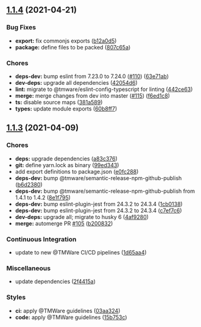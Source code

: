 ## [1.1.4](https://github.com/TMWare/variable-parser/compare/v1.1.3...v1.1.4) (2021-04-21)


### Bug Fixes

* **export:** fix commonjs exports ([b12a0d5](https://github.com/TMWare/variable-parser/commit/b12a0d511f5600a556194676b539812550e46e35))
* **package:** define files to be packed ([807c65a](https://github.com/TMWare/variable-parser/commit/807c65ad90fea6592e8d743830863f24b5608bf1))


### Chores

* **deps-dev:** bump eslint from 7.23.0 to 7.24.0 ([#110](https://github.com/TMWare/variable-parser/issues/110)) ([63e71ab](https://github.com/TMWare/variable-parser/commit/63e71abc8a0a41284626c75607b2f0d8cb282a9d))
* **dev-deps:** upgrade all dependencies ([42054d6](https://github.com/TMWare/variable-parser/commit/42054d6bdeeebda908c28189f264d603a3e01529))
* **lint:** migrate to @tmware/eslint-config-typescript for linting ([442ce63](https://github.com/TMWare/variable-parser/commit/442ce63a0d9f27ce560599050b462e2994130f23))
* **merge:** merge changes from dev into master ([#115](https://github.com/TMWare/variable-parser/issues/115)) ([f6ed1c8](https://github.com/TMWare/variable-parser/commit/f6ed1c8f65ae29a557e4b83088cc8d1ed9a55a2b))
* **ts:** disable source maps ([381a589](https://github.com/TMWare/variable-parser/commit/381a589a91162af0f06572e4b0bd2e7b5eb158f4))
* **types:** update module exports ([60b8ff7](https://github.com/TMWare/variable-parser/commit/60b8ff7646f7bb0f77b2b25d820e1208e6e88486))

## [1.1.3](https://github.com/TMWare/variable-parser/compare/v1.1.2...v1.1.3) (2021-04-09)


### Chores

* **deps:** upgrade dependencies ([a83c376](https://github.com/TMWare/variable-parser/commit/a83c376ddb576db0ec3fb04d0488cc9fdd5898b4))
* **git:** define yarn.lock as binary ([99ed343](https://github.com/TMWare/variable-parser/commit/99ed34318e94bf630bf517aa3021272c6ef25793))
* add export definitions to package.json ([e0fc288](https://github.com/TMWare/variable-parser/commit/e0fc2885f08e44627f7e53237b7e072afb642c57))
* **deps-dev:** bump @tmware/semantic-release-npm-github-publish ([b6d2380](https://github.com/TMWare/variable-parser/commit/b6d238084bf2e4fce77d0caf30937b7f2aa2f50f))
* **deps-dev:** bump @tmware/semantic-release-npm-github-publish from 1.4.1 to 1.4.2 ([8e1f795](https://github.com/TMWare/variable-parser/commit/8e1f7951efd54cca56bc059a22c09f17581af8da))
* **deps-dev:** bump eslint-plugin-jest from 24.3.2 to 24.3.4 ([1cb0138](https://github.com/TMWare/variable-parser/commit/1cb013880ea1eaf04fe448374ff125149729b549))
* **deps-dev:** bump eslint-plugin-jest from 24.3.2 to 24.3.4 ([c7ef7c6](https://github.com/TMWare/variable-parser/commit/c7ef7c6083f379eddb1ce31fe869d683a02e084d))
* **dev-deps:** upgrade all; migrate to husky 6 ([4af9280](https://github.com/TMWare/variable-parser/commit/4af9280e85bf5b7988cbc203e40e63893c5719b3))
* **merge:** automerge PR [#105](https://github.com/TMWare/variable-parser/issues/105) ([b200832](https://github.com/TMWare/variable-parser/commit/b2008325e198c9e9fd5ca63da06e02d7806dd7ff))


### Continuous Integration

* update to new @TMWare CI/CD pipelines ([1d65aa4](https://github.com/TMWare/variable-parser/commit/1d65aa4562d29b1ac3ddaa775debc7623292c159))


### Miscellaneous

* update dependencies ([2f4415a](https://github.com/TMWare/variable-parser/commit/2f4415af6612c85255b556763595f70881e9fab6))


### Styles

* **ci:** apply @TMWare guidelines ([03aa324](https://github.com/TMWare/variable-parser/commit/03aa324799d078d8cb88dda6a54f57d7a670a541))
* **code:** apply @TMWare guidelines ([15b753c](https://github.com/TMWare/variable-parser/commit/15b753c86577f72939576c7028429c08f388107a))
